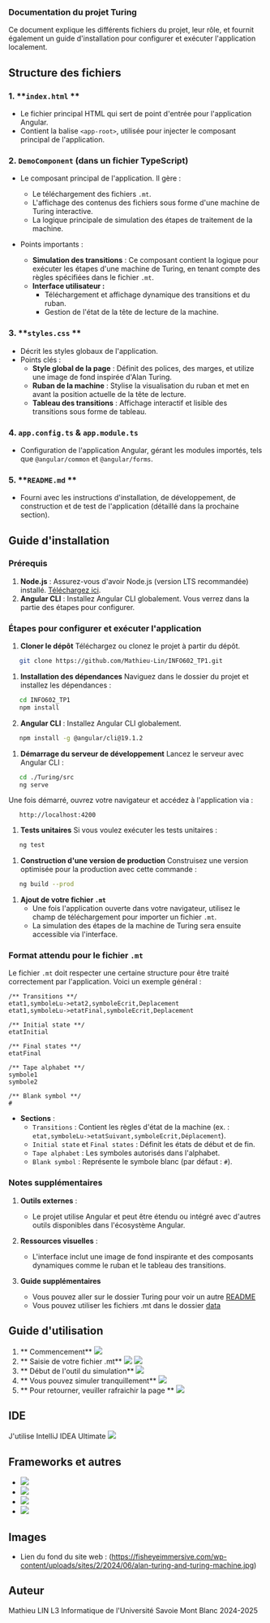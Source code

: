 ### Documentation du projet Turing
Ce document explique les différents fichiers du projet, leur rôle, et fournit également un guide d'installation pour configurer et exécuter l'application localement.

## **Structure des fichiers**
### 1. **`index.html` **
- Le fichier principal HTML qui sert de point d'entrée pour l'application Angular.
- Contient la balise `<app-root>`, utilisée pour injecter le composant principal de l'application.

### 2. **`DemoComponent` (dans un fichier TypeScript)**
- Le composant principal de l'application. Il gère :
    - Le téléchargement des fichiers `.mt`.
    - L'affichage des contenus des fichiers sous forme d'une machine de Turing interactive.
    - La logique principale de simulation des étapes de traitement de la machine.

- Points importants :
    - **Simulation des transitions** : Ce composant contient la logique pour exécuter les étapes d'une machine de Turing, en tenant compte des règles spécifiées dans le fichier `.mt`.
    - **Interface utilisateur :**
        - Téléchargement et affichage dynamique des transitions et du ruban.
        - Gestion de l'état de la tête de lecture de la machine.

### 3. **`styles.css` **
- Décrit les styles globaux de l'application.
- Points clés :
    - **Style global de la page** : Définit des polices, des marges, et utilize une image de fond inspirée d'Alan Turing.
    - **Ruban de la machine** : Stylise la visualisation du ruban et met en avant la position actuelle de la tête de lecture.
    - **Tableau des transitions** : Affichage interactif et lisible des transitions sous forme de tableau.

### 4. **`app.config.ts` & `app.module.ts`**
- Configuration de l'application Angular, gérant les modules importés, tels que `@angular/common` et `@angular/forms`.

### 5. **`README.md` **
- Fourni avec les instructions d'installation, de développement, de construction et de test de l'application (détaillé dans la prochaine section).

## **Guide d'installation**
### **Prérequis**
1. **Node.js** : Assurez-vous d'avoir Node.js (version LTS recommandée) installé. [Téléchargez ici](https://nodejs.org/en).
2. **Angular CLI** : Installez Angular CLI globalement. Vous verrez dans la partie des étapes pour configurer.

### **Étapes pour configurer et exécuter l'application**
1. **Cloner le dépôt** Téléchargez ou clonez le projet à partir du dépôt.
``` bash
   git clone https://github.com/Mathieu-Lin/INFO602_TP1.git
```
1. **Installation des dépendances** Naviguez dans le dossier du projet et installez les dépendances :
``` bash
   cd INFO602_TP1
   npm install
```

2. **Angular CLI** : Installez Angular CLI globalement.
``` bash
   npm install -g @angular/cli@19.1.2
```

1. **Démarrage du serveur de développement** Lancez le serveur avec Angular CLI :
``` bash
   cd ./Turing/src
   ng serve
```
Une fois démarré, ouvrez votre navigateur et accédez à l'application via :
```
   http://localhost:4200
```
1. **Tests unitaires** Si vous voulez exécuter les tests unitaires :
``` bash
   ng test
```
1. **Construction d'une version de production** Construisez une version optimisée pour la production avec cette commande :
``` bash
   ng build --prod
```
1. **Ajout de votre fichier `.mt`**
    - Une fois l'application ouverte dans votre navigateur, utilisez le champ de téléchargement pour importer un fichier `.mt`.
    - La simulation des étapes de la machine de Turing sera ensuite accessible via l'interface.

### **Format attendu pour le fichier `.mt`**
Le fichier `.mt` doit respecter une certaine structure pour être traité correctement par l'application. Voici un exemple général :
```
/** Transitions **/
etat1,symboleLu->etat2,symboleEcrit,Deplacement
etat1,symboleLu->etatFinal,symboleEcrit,Deplacement

/** Initial state **/
etatInitial

/** Final states **/
etatFinal

/** Tape alphabet **/
symbole1
symbole2

/** Blank symbol **/
#
```
- **Sections** :
    - `Transitions` : Contient les règles d'état de la machine (ex. : `etat,symboleLu->etatSuivant,symboleEcrit,Déplacement`).
    - `Initial state` et `Final states` : Définit les états de début et de fin.
    - `Tape alphabet` : Les symboles autorisés dans l'alphabet.
    - `Blank symbol` : Représente le symbole blanc (par défaut : `#`).


### **Notes supplémentaires**
1. **Outils externes** :
    - Le projet utilise Angular et peut être étendu ou intégré avec d'autres outils disponibles dans l'écosystème Angular.

2. **Ressources visuelles** :
    - L'interface inclut une image de fond inspirante et des composants dynamiques comme le ruban et le tableau des transitions.

3. **Guide supplémentaires**
    - Vous pouvez aller sur le dossier Turing pour voir un autre [README](./Turing/README.md)
    - Vous pouvez utiliser les fichiers .mt dans le dossier [data](./Turing/data)

## **Guide d'utilisation**
1. ** Commencement**
![](./Turing/assets/page1.png)
2. ** Saisie de votre fichier .mt**
![](./Turing/assets/page2.png)
![](./Turing/assets/page3.png)
3. ** Début de l'outil du simulation**
![](./Turing/assets/page4.png)
4. ** Vous pouvez simuler tranquillement**
![](./Turing/assets/page5.png)
5. ** Pour retourner, veuiller rafraichir la page **
![](./Turing/assets/page6.png)

## **IDE**

J'utilise IntelliJ IDEA Ultimate
![](https://img.shields.io/badge/IntelliJ_IDEA-000000.svg?style=for-the-badge&logo=intellij-idea&logoColor=white)

## **Frameworks et autres**
- ![](https://img.shields.io/badge/Angular-DD0031?style=for-the-badge&logo=angular&logoColor=white)
- ![](https://img.shields.io/badge/AngularJS-E23237?style=for-the-badge&logo=angularjs&logoColor=white)
- ![](https://img.shields.io/badge/Node%20js-339933?style=for-the-badge&logo=nodedotjs&logoColor=white)
- ![](https://img.shields.io/badge/ts--node-3178C6?style=for-the-badge&logo=ts-node&logoColor=white)

## **Images**
- Lien du fond du site web : (https://fisheyeimmersive.com/wp-content/uploads/sites/2/2024/06/alan-turing-and-turing-machine.jpg)

## **Auteur**
Mathieu LIN L3 Informatique de l'Université Savoie Mont Blanc 2024-2025